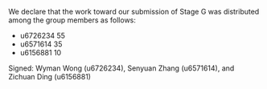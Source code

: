 We declare that the work toward our submission of Stage G was distributed among the group members as follows:

* u6726234 55
* u6571614 35
* u6156881 10

Signed: Wyman Wong (u6726234), Senyuan Zhang (u6571614), and Zichuan Ding (u6156881)